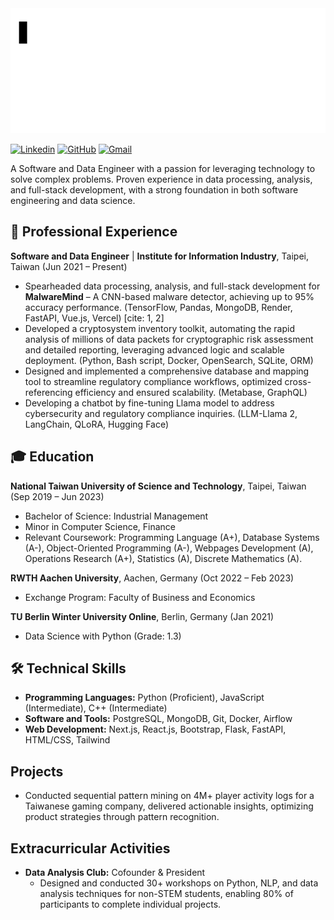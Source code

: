<!--
**DarriusChen/DarriusChen** is a ✨ _special_ ✨ repository because its `README.md` (this file) appears on your GitHub profile.

Here are some ideas to get you started:

- 🔭 I’m currently working on ...
- 🌱 I’m currently learning ...
- 👯 I’m looking to collaborate on ...
- 🤔 I’m looking for help with ...
- 💬 Ask me about ...
- 📫 How to reach me: ...
- 😄 Pronouns: ...
- ⚡ Fun fact: ...
-->

<img src="./asset/helloworld_animation.gif" height="200" />

[![Linkedin](https://img.shields.io/badge/LinkedIn-blue?style=flat-square&logo=linkedin&logoColor=white)](https://www.linkedin.com/in/tyc926)
[![GitHub](https://img.shields.io/badge/GitHub-black?style=flat-square&logo=github&logoColor=white)](https://github.com/DarriusChen)
[![Gmail](https://img.shields.io/badge/Gmail-red?style=flat-square&logo=gmail&logoColor=white)](mailto:darriuschen0926@gmail.com)

A Software and Data Engineer with a passion for leveraging technology to solve complex problems. Proven experience in data processing, analysis, and full-stack development, with a strong foundation in both software engineering and data science.

## 💼 Professional Experience

**Software and Data Engineer** | **Institute for Information Industry**, Taipei, Taiwan (Jun 2021 – Present)

* Spearheaded data processing, analysis, and full-stack development for  **MalwareMind** – A CNN-based malware detector, achieving up to 95% accuracy performance. (TensorFlow, Pandas, MongoDB, Render, FastAPI, Vue.js, Vercel) [cite: 1, 2]
* Developed a  cryptosystem inventory toolkit, automating the rapid analysis of millions of data packets for cryptographic risk assessment and detailed reporting, leveraging advanced logic and scalable deployment. (Python, Bash script, Docker, OpenSearch, SQLite, ORM)
* Designed and implemented a comprehensive database and mapping tool to streamline regulatory compliance workflows, optimized cross-referencing efficiency and ensured scalability. (Metabase, GraphQL)
* Developing a chatbot by fine-tuning Llama model to address cybersecurity and regulatory compliance inquiries. (LLM-Llama 2, LangChain, QLoRA, Hugging Face)

## 🎓 Education

**National Taiwan University of Science and Technology**, Taipei, Taiwan (Sep 2019 – Jun 2023)

* Bachelor of Science: Industrial Management
* Minor in Computer Science, Finance
* Relevant Coursework: Programming Language (A+), Database Systems (A-), Object-Oriented Programming (A-), Webpages Development (A), Operations Research (A+), Statistics (A), Discrete Mathematics (A).

**RWTH Aachen University**, Aachen, Germany (Oct 2022 – Feb 2023)

* Exchange Program: Faculty of Business and Economics

**TU Berlin Winter University Online**, Berlin, Germany (Jan 2021)

* Data Science with Python (Grade: 1.3)
## 🛠️ Technical Skills

* **Programming Languages:** Python (Proficient), JavaScript (Intermediate), C++ (Intermediate)
* **Software and Tools:** PostgreSQL, MongoDB, Git, Docker, Airflow
* **Web Development:** Next.js, React.js, Bootstrap, Flask, FastAPI, HTML/CSS, Tailwind

## Projects

* Conducted sequential pattern mining on 4M+ player activity logs for a Taiwanese gaming company, delivered actionable insights, optimizing product strategies through pattern recognition.

## Extracurricular Activities

* **Data Analysis Club:** Cofounder & President
    * Designed and conducted 30+ workshops on Python, NLP, and data analysis techniques for non-STEM students, enabling 80% of participants to complete individual projects.
